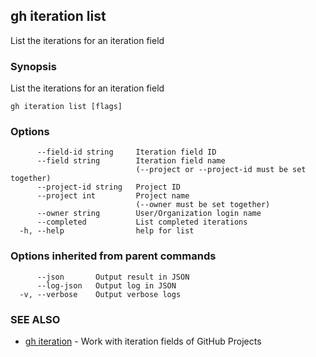 ## gh iteration list

List the iterations for an iteration field

### Synopsis

List the iterations for an iteration field

```
gh iteration list [flags]
```

### Options

```
      --field-id string     Iteration field ID
      --field string        Iteration field name
                            (--project or --project-id must be set together)
      --project-id string   Project ID
      --project int         Project name
                            (--owner must be set together)
      --owner string        User/Organization login name
      --completed           List completed iterations
  -h, --help                help for list
```

### Options inherited from parent commands

```
      --json       Output result in JSON
      --log-json   Output log in JSON
  -v, --verbose    Output verbose logs
```

### SEE ALSO

* [gh iteration](gh_iteration.md)	 - Work with iteration fields of GitHub Projects

